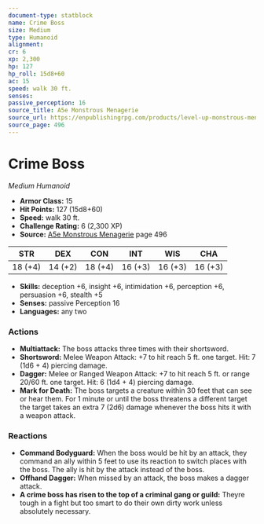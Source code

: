 ```yaml
---
document-type: statblock
name: Crime Boss
size: Medium
type: Humanoid
alignment: 
cr: 6
xp: 2,300
hp: 127
hp_roll: 15d8+60
ac: 15
speed: walk 30 ft.
senses: 
passive_perception: 16
source_title: A5e Monstrous Menagerie
source_url: https://enpublishingrpg.com/products/level-up-monstrous-menagerie-a5e
source_page: 496
---
```


# Crime Boss

*Medium* *Humanoid*

- **Armor Class:** 15
- **Hit Points:** 127 (15d8+60)
- **Speed:** walk 30 ft.
- **Challenge Rating:** 6 (2,300 XP)
- **Source:** [A5e Monstrous Menagerie](https://enpublishingrpg.com/products/level-up-monstrous-menagerie-a5e) page 496

| STR | DEX | CON | INT | WIS | CHA |
| --- | --- | --- | --- | --- | --- |
| 18 (+4) | 14 (+2) | 18 (+4) | 16 (+3) | 16 (+3) | 16 (+3) |

- **Skills:** deception +6, insight +6, intimidation +6, perception +6, persuasion +6, stealth +5
- **Senses:** passive Perception 16
- **Languages:** any two

### Actions

- **Multiattack:** The boss attacks three times with their shortsword.
- **Shortsword:** Melee Weapon Attack: +7 to hit  reach 5 ft.  one target. Hit: 7 (1d6 + 4) piercing damage.
- **Dagger:** Melee or Ranged Weapon Attack: +7 to hit  reach 5 ft. or range 20/60 ft.  one target. Hit: 6 (1d4 + 4) piercing damage.
- **Mark for Death:** The boss targets a creature within 30 feet that can see or hear them. For 1 minute or until the boss threatens a different target  the target takes an extra 7 (2d6) damage whenever the boss hits it with a weapon attack.

### Reactions

- **Command Bodyguard:** When the boss would be hit by an attack, they command an ally within 5 feet to use its reaction to switch places with the boss. The ally is hit by the attack instead of the boss.
- **Offhand Dagger:** When missed by an attack, the boss makes a dagger attack.
- **A crime boss has risen to the top of a criminal gang or guild:** Theyre tough in a fight but too smart to do their own dirty work unless absolutely necessary.
